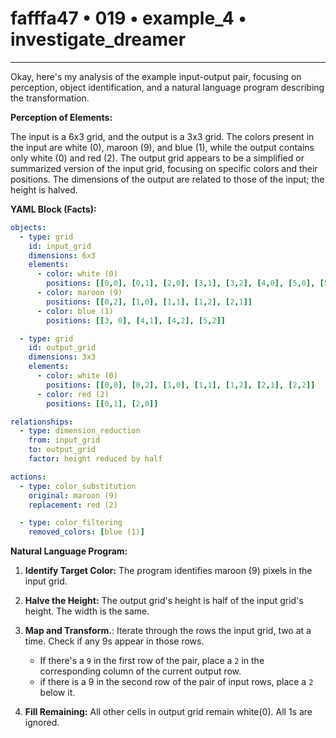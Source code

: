 # fafffa47 • 019 • example_4 • investigate_dreamer

---
Okay, here's my analysis of the example input-output pair, focusing on perception, object identification, and a natural language program describing the transformation.

**Perception of Elements:**

The input is a 6x3 grid, and the output is a 3x3 grid. The colors present in the input are white (0), maroon (9), and blue (1), while the output contains only white (0) and red (2).  The output grid appears to be a simplified or summarized version of the input grid, focusing on specific colors and their positions. The dimensions of the output are related to those of the input; the height is halved.

**YAML Block (Facts):**



```yaml
objects:
  - type: grid
    id: input_grid
    dimensions: 6x3
    elements:
      - color: white (0)
        positions: [[0,0], [0,1], [2,0], [3,1], [3,2], [4,0], [5,0], [5,1]]
      - color: maroon (9)
        positions: [[0,2], [1,0], [1,1], [1,2], [2,1]]
      - color: blue (1)
        positions: [[3, 0], [4,1], [4,2], [5,2]]

  - type: grid
    id: output_grid
    dimensions: 3x3
    elements:
      - color: white (0)
        positions: [[0,0], [0,2], [1,0], [1,1], [1,2], [2,1], [2,2]]
      - color: red (2)
        positions: [[0,1], [2,0]]

relationships:
  - type: dimension_reduction
    from: input_grid
    to: output_grid
    factor: height reduced by half

actions:
  - type: color_substitution
    original: maroon (9)
    replacement: red (2)

  - type: color_filtering
    removed_colors: [blue (1)]
```



**Natural Language Program:**

1. **Identify Target Color:** The program identifies maroon (9) pixels in the input grid.

2. **Halve the Height:** The output grid's height is half of the input grid's height. The width is the same.

3. **Map and Transform.**:
   Iterate through the rows the input grid, two at a time. Check if any 9s appear in those rows.

    - If there's a `9` in the first row of the pair, place a `2` in the corresponding column of the current output row.
    - if there is a 9 in the second row of the pair of input rows, place a `2` below it.

4. **Fill Remaining:** All other cells in output grid remain white(0). All 1s are ignored.

